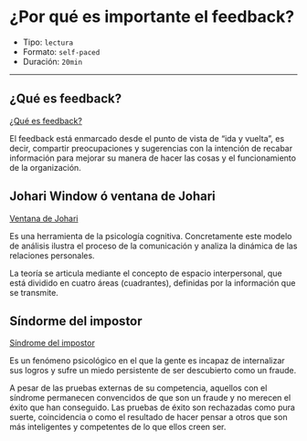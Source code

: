 # ¿Por qué es importante el feedback?

* Tipo: `lectura`
* Formato: `self-paced`
* Duración: `20min`

***
## ¿Qué es feedback?

[¿Qué es feedback?](https://vimeo.com/368080166)

El feedback está enmarcado desde el punto de vista de “ida y vuelta”, es decir,
compartir preocupaciones y sugerencias con la intención de recabar información
para mejorar su manera de hacer las cosas y el funcionamiento de la organización.

## Johari Window ó ventana de Johari

[Ventana de Johari](https://vimeo.com/368373693)

Es una herramienta de la psicología cognitiva. Concretamente este modelo de
análisis ilustra el proceso de la comunicación y analiza la dinámica de las
relaciones personales.

La teoría se articula mediante el concepto de espacio interpersonal, que está
dividido en cuatro áreas (cuadrantes), definidas por la información que se
transmite.

## Síndorme del impostor

[Síndrome del impostor](https://vimeo.com/368362316)

Es un fenómeno psicológico en el que la gente es incapaz de internalizar sus
logros y sufre un miedo persistente de ser descubierto como un fraude.

A pesar de las pruebas externas de su competencia, aquellos con el síndrome
permanecen convencidos de que son un fraude y no merecen el éxito que han
conseguido. Las pruebas de éxito son rechazadas como pura suerte, coincidencia o
como el resultado de hacer pensar a otros que son más inteligentes y competentes
de lo que ellos creen ser.
